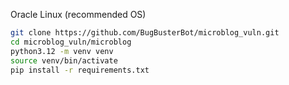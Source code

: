 Oracle Linux (recommended OS)
```bash
git clone https://github.com/BugBusterBot/microblog_vuln.git
cd microblog_vuln/microblog
python3.12 -m venv venv
source venv/bin/activate
pip install -r requirements.txt
